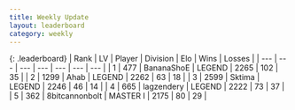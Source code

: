 ```yaml
---
title: Weekly Update
layout: leaderboard
category: weekly
---
```


{: .leaderboard}
| Rank | LV | Player | Division | Elo | Wins | Losses |
| --- | --- | --- | --- | --- | --- | --- |
| <span data-change="120">1</span> | 477 | <span title="ID: 596014">BananaShoE</span> | LEGEND | <span data-change="562">2265</span> | <span data-change="95">102</span> | <span data-change="33">35</span> |
| <span data-change="-">2</span> | 1299 | <span title="ID: 402846">Ahab</span> | LEGEND | <span data-change="-">2262</span> | <span data-change="-">63</span> | <span data-change="-">18</span> |
| <span data-change="0">3</span> | 2599 | <span title="ID: 353063">Sktima</span> | LEGEND | <span data-change="315">2246</span> | <span data-change="46">46</span> | <span data-change="13">14</span> |
| <span data-change="46">4</span> | 665 | <span title="ID: 628282">lagzendery</span> | LEGEND | <span data-change="407">2222</span> | <span data-change="68">73</span> | <span data-change="30">37</span> |
| <span data-change="14">5</span> | 362 | <span title="ID: 28271">8bitcannonbolt</span> | MASTER I | <span data-change="300">2175</span> | <span data-change="64">80</span> | <span data-change="26">29</span> |